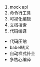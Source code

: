 <!-- 参考小程序文档-工具-开发辅助 -->
1. mock api
2. 命令行工具
3. 可视化编辑
4. 文档搜索
5. 代码编译
 - 代码压缩
 - babel转义
 - 自动样式补全
 - 多核心编译
